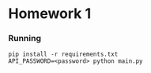 # Homework 1

### Running
```
pip install -r requirements.txt
API_PASSWORD=<password> python main.py
```